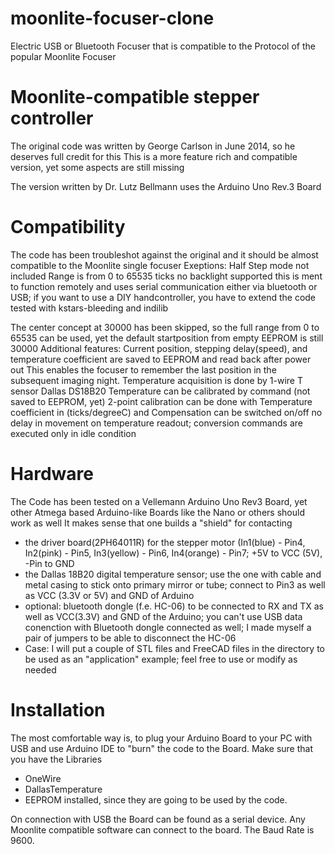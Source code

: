 # moonlite-focuser-clone
Electric USB or Bluetooth Focuser that is compatible to the Protocol of the popular Moonlite Focuser

# Moonlite-compatible stepper controller
The original code was written by George Carlson in June 2014, so he deserves full credit for this
This is a more feature rich and compatible version, yet some aspects are still missing
 
The version written by Dr. Lutz Bellmann uses the Arduino Uno Rev.3 Board

# Compatibility
The code has been troubleshot against the original and it should be almost compatible to the Moonlite single focuser
Exeptions:
Half Step mode not included
Range is from 0 to 65535 ticks
no backlight supported
this is ment to function remotely and uses serial communication either via bluetooth or USB; if you want to use a DIY handcontroller, you have to extend the code
tested with kstars-bleeding and indilib 

The center concept at 30000 has been skipped, so the full range from 0 to 65535 can be used, yet the default startposition from empty EEPROM is still 30000
Additional features:
Current position, stepping delay(speed), and temperature coefficient are saved to EEPROM and read back after power out
This enables the focuser to remember the last position in the subsequent imaging night.
Temperature acquisition is done by 1-wire T sensor Dallas DS18B20
Temperature can be calibrated by command (not saved to EEPROM, yet)
2-point calibration can be done with Temperature coefficient in (ticks/degreeC) and Compensation can be switched on/off
no delay in movement on temperature readout; conversion commands are executed only in idle condition

# Hardware
The Code has been tested on a Vellemann Arduino Uno Rev3 Board, yet other Atmega based Arduino-like Boards like the Nano or others should work as well
It makes sense that one builds a "shield" for contacting
- the driver board(2PH64011R) for the stepper motor (In1(blue) - Pin4, In2(pink) - Pin5, In3(yellow) - Pin6, In4(orange) - Pin7; +5V to VCC (5V), -Pin to GND
- the Dallas 18B20 digital temperature sensor; use the one with cable and metal casing to stick onto primary mirror or tube; connect to Pin3 as well as VCC (3.3V or 5V) and GND of Arduino
- optional: bluetooth dongle (f.e. HC-06) to be connected to RX and TX as well as VCC(3.3V) and GND of the Arduino; you can't use USB data conenction with Bluetooth dongle connected as well; I made myself a pair of jumpers to be able to disconnect the HC-06
- Case: I will put a couple of STL files and FreeCAD files in the directory to be used as an "application" example; feel free to use or modify as needed

# Installation
The most comfortable way is, to plug your Arduino Board to your PC with USB and use Arduino IDE to "burn" the code to the Board.
Make sure that you have the Libraries
- OneWire
- DallasTemperature
- EEPROM
installed, since they are going to be used by the code.

On connection with USB the Board can be found as a serial device. Any Moonlite compatible software can connect to the board. The Baud Rate is 9600.

